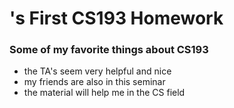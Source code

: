 # <elainehua10>'s First CS193 Homework

### Some of my favorite things about CS193
- the TA's seem very helpful and nice
- my friends are also in this seminar
- the material will help me in the CS field
